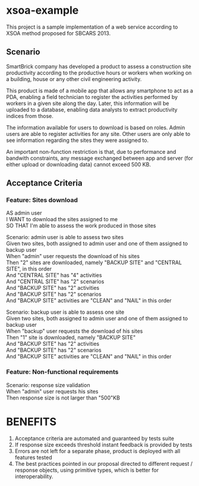 xsoa-example
=============

This project is a sample implementation of a web service according to XSOA method proposed for SBCARS 2013.

Scenario
--------

SmartBrick company has developed a product to assess a construction site productivity according to the productive
hours or workers when working on a building, house or any other civil engineering activity.

This product is made of a mobile app that allows any smartphone to act as a PDA, enabling a field technician to register
the activities performed by workers in a given site along the day. Later, this information will be uploaded to a database,
enabling data analysts to extract productivity indices from those.

The information available for users to download is based on roles. Admin users are able to register activities for
any site. Other users are only able to see information regarding the sites they were assigned to.

An important non-function restriction is that, due to performance and bandwith constraints, any message exchanged between
app and server (for either upload or downloading data) cannot exceed 500 KB.

Acceptance Criteria
-------------------

### Feature: Sites download  
  
  AS admin user  
  I WANT to download the sites assigned to me  
  SO THAT I'm able to assess the work produced in those sites  

  Scenario: admin user is able to assess two sites  
    Given two sites, both assigned to admin user and one of them assigned to backup user  
    When "admin" user requests the download of his sites  
    Then "2" sites are downloaded, namely "BACKUP SITE" and "CENTRAL SITE", in this order  
    And "CENTRAL SITE" has "4" activities  
    And "CENTRAL SITE" has "2" scenarios  
    And "BACKUP SITE" has "2" activities  
    And "BACKUP SITE" has "2" scenarios  
    And "BACKUP SITE" activities are "CLEAN" and "NAIL" in this order  

  Scenario: backup user is able to assess one site  
    Given two sites, both assigned to admin user and one of them assigned to backup user  
    When "backup" user requests the download of his sites  
    Then "1" site is downloaded, namely "BACKUP SITE"  
    And "BACKUP SITE" has "2" activities  
    And "BACKUP SITE" has "2" scenarios  
    And "BACKUP SITE" activities are "CLEAN" and "NAIL" in this order  
  
  
### Feature: Non-functional requirements  
  
  Scenario: response size validation  
    When "admin" user requests his sites  
    Then response size is not larger than "500"KB  

BENEFITS
========
1. Acceptance criteria are automated and guaranteed by tests suite
2. If response size exceeds threshold instant feedback is provided by tests
3. Errors are not left for a separate phase, product is deployed with all features tested
4. The best practices pointed in our proposal directed to different request / response objects, 
using primitive types, which is better for interoperability.